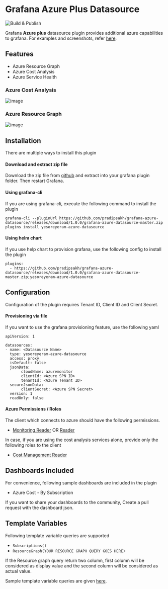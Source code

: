 # Grafana Azure Plus Datasource

![Build & Publish](https://github.com/yesoreyeram/grafana-azure-datasource/workflows/Build%20&%20Publish/badge.svg?branch=master)

Grafana **Azure plus** datasource plugin provides additional azure capabilities to grafana. For examples and screenshots, refer [here](https://github.com/yesoreyeram/grafana-azure-datasource/issues/5).

## Features

* Azure Resource Graph
* Azure Cost Analysis
* Azure Service Health

### Azure Cost Analysis

![image](https://user-images.githubusercontent.com/153843/82420435-9d5b1800-9a77-11ea-818e-7b57b0f6353c.png)

### Azure Resource Graph

![image](https://user-images.githubusercontent.com/153843/82420772-178b9c80-9a78-11ea-8294-2d0500aa3592.png)

## Installation

There are multiple ways to install this plugin

#### Download and extract zip file

Download the zip file from [github](https://github.com/pradipsakh/grafana-azure-datasource/releases/download/1.0.0/grafana-azure-datasource-master.zip) and extract into your grafana plugin folder. Then restart Grafana.

#### Using grafana-cli

If you are using grafana-cli, execute the following command to install the plugin

```
grafana-cli --pluginUrl https://github.com/pradipsakh/grafana-azure-datasource/releases/download/1.0.0/grafana-azure-datasource-master.zip plugins install yesoreyeram-azure-datasource
```
#### Using helm chart

If you use help chart to provision grafana, use the following config to install the plugin

```
plugins:
  - https://github.com/pradipsakh/grafana-azure-datasource/releases/download/1.0.0/grafana-azure-datasource-master.zip;yesoreyeram-azure-datasource
```

## Configuration

Configuration of the plugin requires Tenant ID, Client ID and Client Secret.

#### Provisioning via file

If you want to use the grafana provisioning feature, use the following yaml

```
apiVersion: 1

datasources:
- name: <Datasource Name>
  type: yesoreyeram-azure-datasource
  access: proxy
  isDefault: false
  jsonData:
       cloudName: azuremonitor
       clientId: <Azure SPN ID>
       tenantId: <Azure Tenant ID>
  secureJsonData:
       clientSecret: <Azure SPN Secret>
  version: 1
  readOnly: false
```

#### Azure Permissions / Roles 

The client which connects to azure should have the following permissions.

* [Monitoring Reader](https://docs.microsoft.com/en-us/azure/role-based-access-control/built-in-roles#monitoring-reader) OR [Reader](https://docs.microsoft.com/en-us/azure/role-based-access-control/built-in-roles#reader)

In case, if you are using the cost analysis services alone, provide only the following roles to the client

* [Cost Management Reader](https://docs.microsoft.com/en-us/azure/role-based-access-control/built-in-roles#cost-management-reader)

## Dashboards Included

For convenience, following sample dashboards are included in the plugin

* Azure Cost - By Subscription

If you want to share your dashboards to the community, Create a pull request with the dashboard json.

## Template Variables

Following template variable queries are supported

- `Subscriptions()`
- `ResourceGraph(YOUR RESOURCE GRAPH QUERY GOES HERE)`

If the Resource graph query return two column, first column will be considered as display value and the second column will be considered as actual value. 

Sample template variable queries are given [here](https://github.com/yesoreyeram/grafana-azure-datasource/issues/5#issuecomment-666500009).
